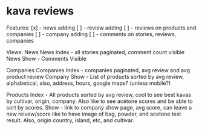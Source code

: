 kava reviews
============
Features:
[x] -  news adding
[ ] -  review adding
[ ] -  reviews on products and companies
[ ] -  company adding
[ ] -  comments on stories, reviews, companies

Views:
  News
    News Index - all stories paginated, comment count visible
    News Show - Comments Visible
  
  Companies
    Companies Index - companies paginated, avg review and avg product review
    Company Show - List of products sorted by avg review, alphabetical,
      also, address, hours, google maps? (unless mobile?)

  Products
    Index - All products sorted by avg review, cool to see best kavas by 
      cultivar, origin, company. Also like to see acetone scores and be able
      to sort by scores.
    Show - link to company show page, avg score, can leave a new reivew/score
      like to have image of bag, powder, and acetone test result. Also, origin
      country, island, etc, and cultivar.

